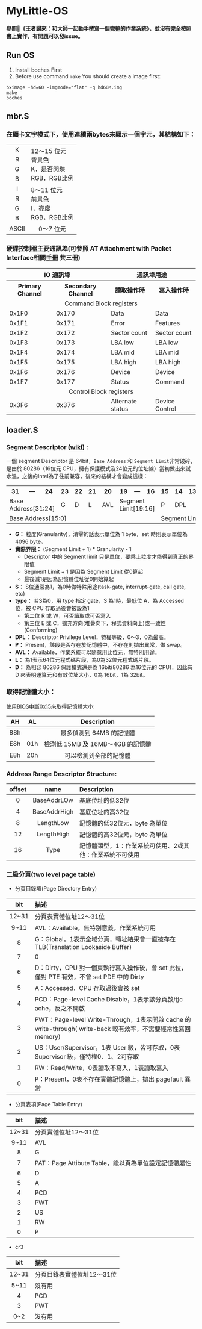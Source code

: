 # MyLittle-OS

**參照《王者歸來：和大師一起動手撰寫一個完整的作業系統》，並沒有完全按照書上實作，有問題可以發issue。**

## Run OS

1. Install boches First
1. Before use command `make` You should create a image first:<br>
```
bximage -hd=60 -imgmode="flat" -q hd60M.img
make
boches
```

## mbr.S
### 在顯卡文字模式下，使用連續兩bytes來顯示一個字元，其結構如下：

<table>
  <tr>
  	<td align="center">K</td>
  	<td rowspan="4">12～15 位元<br>背景色<br>K，是否閃爍<br>RGB，RGB比例</td>
  </tr>
  <tr>
  	<td align="center">R</td>
  </tr>
  <tr>
  	<td align="center">G</td>
  </tr>
  <tr>
  	<td align="center">B</td>
  </tr>
  <td align="center">I</td>
  <td rowspan="4">8～11 位元<br>前景色<br>I，亮度<br>RGB，RGB比例</td>
  </tr>
  <tr>
  	<td align="center">R</td>
  </tr>
  <tr>
  	<td align="center">G</td>
  </tr>
  <tr>
  	<td align="center">B</td>
  </tr>
  <tr>
    <td align="center">ASCII</td>
    <td align="center">0～7 位元</td>
  </tr>
</table>

### 硬碟控制器主要通訊埠(可參照 AT Attachment with Packet Interface相關[手冊](http://www.t13.org/Documents/UploadedDocuments/docs2007/D1532v1r4b-AT_Attachment_with_Packet_Interface_-_7_Volume_1.pdf) 共三冊)

<table>
    <tr>
        <th align="center" colspan="2">IO 通訊埠</th>
        <th align="center" colspan="2">通訊埠用途</th>
    </tr>
    <tr>
        <th align="center">Primary Channel</th>
        <th align="center">Secondary Channel</th>
        <th align="center">讀取操作時</th>
        <th align="center">寫入操作時</th>
    </tr>
    <tr>
        <td align="center" colspan="4">Command Block registers</td>
    </tr>
    <tr>
        <td>0x1F0</td>
        <td>0x170</td>
        <td>Data</td>
        <td>Data</td>
    </tr>
    <tr>
        <td>0x1F1</td>
        <td>0x171</td>
        <td>Error</td>
        <td>Features</td>
    </tr>
    <tr>
        <td>0x1F2</td>
        <td>0x172</td>
        <td>Sector count</td>
        <td>Sector count</td>
    </tr>
    <tr>
        <td>0x1F3</td>
        <td>0x173</td>
        <td>LBA low</td>
        <td>LBA low</td>
    </tr>
    <tr>
        <td>0x1F4</td>
        <td>0x174</td>
        <td>LBA mid</td>
        <td>LBA mid</td>
    </tr>
    <tr>
        <td>0x1F5</td>
        <td>0x175</td>
        <td>LBA high</td>
        <td>LBA high</td>
    </tr>
    <tr>
        <td>0x1F6</td>
        <td>0x176</td>
        <td>Device</td>
        <td>Device</td>
    </tr>
    <tr>
        <td>0x1F7</td>
        <td>0x177</td>
        <td>Status</td>
        <td>Command</td>
    </tr>
    <tr>
        <td align="center" colspan="4">Control Block registers</td>
    </tr>
    <tr>
        <td>0x3F6</td>
        <td>0x376</td>
        <td>Alternate status</td>
        <td>Device Control</td>
    </tr>
</table>

## loader.S

### Segment Descriptor ([wiki](https://en.wikipedia.org/wiki/Segment_descriptor)) :
一個 segment Descriptor 是 64bit，`Base Address` 和 `Segment Limit`非常破碎，是由於 80286（16位元 CPU，擁有保護模式及24位元的位址線）當初做出來試水溫，之後的Intel為了往前兼容，後來的結構才會變成這樣：
<table align="center">
<tbody><tr>
<th>31</th>
<th>—</th>
<th>24</th>
<th>23</th>
<th>22</th>
<th>21</th>
<th>20</th>
<th>19</th>
<th>—</th>
<th>16</th>
<th>15</th>
<th>14</th>
<th>13</th>
<th>12</th>
<th>11</th>
<th>10</th>
<th>9</th>
<th>8</th>
<th>7</th>
<th>—</th>
<th>0</th>
</tr>
<tr>
<td colspan="3">Base Address[31:24]</td>
<td>G</td>
<td>D</td>
<td>L</td>
<td>AVL</td>
<td colspan="3">Segment Limit[19:16]</td>
<td>P</td>
<td colspan="2">DPL</td>
<td>S</td>
<td colspan="4">type</td>
<td colspan="3">Base Address[23:16]</td>
</tr>
<tr>
<td colspan="10">Base Address[15:0]</td>
<td colspan="11">Segment Limit[15:0]</td>
</tr>
</tbody>
</table>

*   **G：** 粒度(Granularity)，清零的話表示單位為 1 byte，set 時則表示單位為 4096 byte。
*   **實際界限：** (Segment Limit + 1) * Granularity - 1
    *   Descriptor 中的 Segment limit 只是單位，要乘上粒度才能得到真正的界限值
    *   Segment Limit + 1 是因為 Segment Limit 從0算起
    *   最後減1是因為記憶體位址從0開始算起
*   **S：** S位通常為1，為0時做特殊用途(task-gate, interrupt-gate, call gate, etc)
*   **type：** 若S為0，用 type 指定 gate，S 為1時，最低位 A，為 Accessed 位，被 CPU 存取過後會被設為1
    * 第二位 R 或 W，可否讀取或可否寫入
    * 第三位 E 或 C，擴充方向(堆疊向下，程式資料向上)或一致性(Conforming)
*   **DPL：** Descriptor Privilege Level，特權等級，0～3，0為最高。
*   **P：**  Present，該段是否存在於記憶體中，不存在則拋出異常，做 swap。
*   **AVL：** Available，作業系統可以隨意用此位元，無特別用途。
*   **L：**  為1表示64位元程式碼片段，為0為32位元程式碼片段。
*   **D：** 為相容 80286 保護模式還是為 16bit(80286 為16位元的 CPU)，因此有 D 來表明運算元和有效位址大小，0為 16bit，1為 32bit。

### 取得記憶體大小：
使用[BIOS中斷0x15](https://en.wikipedia.org/wiki/BIOS_interrupt_call)來取得記憶體大小:

|AH    |AL    |Description|
|:----:|:----:|:---------:|
|88h   |      |最多偵測到 64MB 的記憶體|
|E8h   |01h   |檢測低 15MB 及 16MB～4GB 的記憶體|
|E8h   |20h   |可以檢測到全部的記憶體|

### Address Range Descriptor Structure:

|offset|name|Description|
|:----:|:--:|:---------|
|0|BaseAddrLOw|基底位址的低32位|
|4|BaseAddrHigh|基底位址的高32位|
|8|LengthLow|記憶體的低32位元，byte 為單位|
|12|LengthHigh|記憶體的高32位元，byte 為單位|
|16|Type|記憶體類型，1：作業系統可使用、2或其他：作業系統不可使用|

### 二級分頁(two level page table)

* 分頁目錄項(Page Directory Entry)

|bit    |描述    |
|:-----:|:-----|
|12~31|分頁表實體位址12～31位|
|9~11|AVL：Available，無特別意義，作業系統可用|
|8|G：Global，1表示全域分頁，轉址結果會一直被存在 TLB(Translation Lookaside Buffer)|
|7|0|
|6|D：Dirty，CPU 對一個頁執行寫入操作後，會 set 此位，僅對 PTE 有效，不會 set PDE 中的 Dirty|
|5|A：Accessed，CPU 存取過後會被 set|
|4|PCD：Page-level Cache Disable，1表示該分頁啟用c ache，反之不開啟|
|3|PWT：Page-level Write-Through，1表示開啟 cache 的 write-through( write-back 較有效率，不需要經常性寫回 memory)|
|2|US：User/Supervisor，1表 User 級，皆可存取，0表 Supervisor 級，僅特權0、1、2可存取|
|1|RW：Read/Write，0表讀取不寫入，1表讀取寫入|
|0|P：Present，0表不存在實體記憶體上，拋出 pagefault 異常|

* 分頁表項(Page Table Entry)

|bit    |描述    |
|:-----:|:-----|
|12~31|分頁實體位址12～31位|
|9~11|AVL|
|8|G|
|7|PAT：Page Attibute Table，能以頁為單位設定記憶體屬性|
|6|D|
|5|A|
|4|PCD|
|3|PWT|
|2|US|
|1|RW|
|0|P|

* cr3

|bit    |描述    |
|:-----:|:-----|
|12~31|分頁目錄表實體位址12～31位|
|5~11|沒有用|
|4|PCD|
|3|PWT|
|0~2|沒有用|